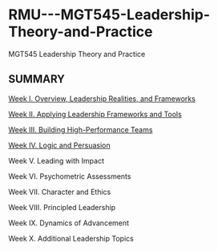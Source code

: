 # RMU---MGT545-Leadership-Theory-and-Practice
MGT545 Leadership Theory and Practice

## SUMMARY

[Week I. Overview, Leadership Realities, and Frameworks](https://github.com/austinvernsonger/RMU---MGT545-Leadership-Theory-and-Practice/tree/master/Week%2001.%20Overview%2C%20Leadership%20Realities%2C%20and%20Frameworks)

[Week II. Applying Leadership Frameworks and Tools](https://github.com/austinvernsonger/RMU---MGT545-Leadership-Theory-and-Practice/tree/master/Week%2002.%20Applying%20Leadership%20Frameworks%20and%20Tools)

[Week III. Building High-Performance Teams](https://github.com/austinvernsonger/RMU---MGT545-Leadership-Theory-and-Practice/tree/master/Week%2003.%20Building%20High-Performance%20Teams)

[Week IV. Logic and Persuasion](https://github.com/austinvernsonger/RMU---MGT545-Leadership-Theory-and-Practice/tree/master/Week%2004.%20Logic%20and%20Persuasion)

Week V. Leading with Impact

Week VI. Psychometric Assessments

Week VII. Character and Ethics

Week VIII. Principled Leadership

Week IX. Dynamics of Advancement

Week X. Additional Leadership Topics
